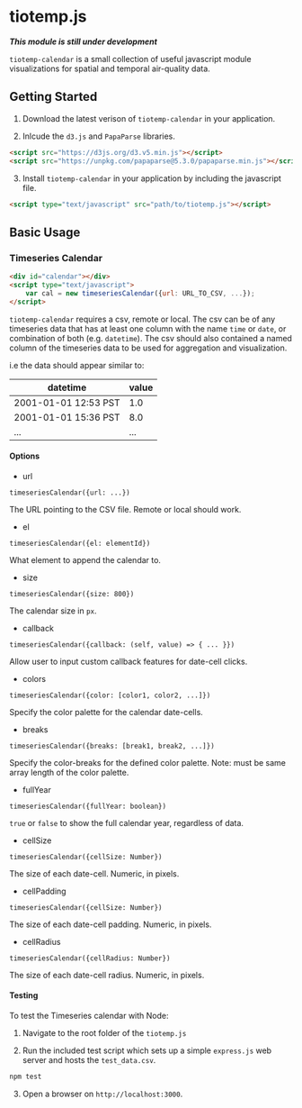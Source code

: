 # tiotemp.js

***This module is still under development***

`tiotemp-calendar` is a small collection of useful javascript module visualizations for spatial and temporal air-quality data.

## Getting Started

1. Download the latest verison of `tiotemp-calendar` in your application.

2. Inlcude the `d3.js` and `PapaParse` libraries.

```html
<script src="https://d3js.org/d3.v5.min.js"></script>
<script src="https://unpkg.com/papaparse@5.3.0/papaparse.min.js"></script>charset="utf-8"></script>
```

3. Install `tiotemp-calendar` in your application by including the javascript file.

```html
<script type="text/javascript" src="path/to/tiotemp.js"></script>
```

## Basic Usage

### Timeseries Calendar

```html
<div id="calendar"></div>
<script type="text/javascript">
    var cal = new timeseriesCalendar({url: URL_TO_CSV, ...});
</script>
```

`tiotemp-calendar` requires a csv, remote or local. The csv can be of any timeseries data that has at least one column with the name `time` or `date`, or combination of both (e.g. `datetime`). The csv should also contained a named column of the timeseries data to be used for aggregation and visualization. 

i.e the data should appear similar to:

|    datetime   |     value     |
| ------------- | ------------- |
| 2001-01-01 12:53 PST  |  1.0  |
| 2001-01-01 15:36 PST  |  8.0  |
|      ...      |     ...       |


#### Options

* url 

`timeseriesCalendar({url: ...})`

The URL pointing to the CSV file. Remote or local should work.

* el 

`timeseriesCalendar({el: elementId})`

What element to append the calendar to.

* size 

`timeseriesCalendar({size: 800})`

The calendar size in `px`. 

* callback 

`timeseriesCalendar({callback: (self, value) => { ... }})`

Allow user to input custom callback features for date-cell clicks. 

* colors

`timeseriesCalendar({color: [color1, color2, ...]})`

Specify the color palette for the calendar date-cells.

* breaks

`timeseriesCalendar({breaks: [break1, break2, ...]})`

Specify the color-breaks for the defined color palette. Note: must be same array length of the color palette. 

* fullYear

`timeseriesCalendar({fullYear: boolean})`

`true` or `false` to show the full calendar year, regardless of data.

* cellSize 

`timeseriesCalendar({cellSize: Number})`

The size of each date-cell. Numeric, in pixels.

* cellPadding

`timeseriesCalendar({cellSize: Number})`

The size of each date-cell padding. Numeric, in pixels.

* cellRadius

`timeseriesCalendar({cellRadius: Number})`

The size of each date-cell radius. Numeric, in pixels. 

#### Testing

To test the Timeseries calendar with Node: 

1. Navigate to the root folder of the `tiotemp.js`

2. Run the included test script which sets up a simple `express.js` web server and hosts the `test_data.csv`.

```bash
npm test
```

3. Open a browser on `http://localhost:3000`.
